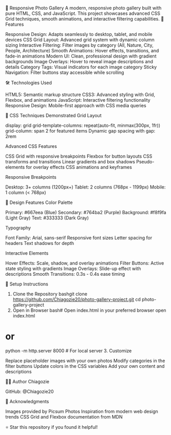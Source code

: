 📸 Responsive Photo Gallery
A modern, responsive photo gallery built with pure HTML, CSS, and JavaScript. This project showcases advanced CSS Grid techniques, smooth animations, and interactive filtering capabilities.
🌟 Features

Responsive Design: Adapts seamlessly to desktop, tablet, and mobile devices
CSS Grid Layout: Advanced grid system with dynamic column sizing
Interactive Filtering: Filter images by category (All, Nature, City, People, Architecture)
Smooth Animations: Hover effects, transitions, and fade-in animations
Modern UI: Clean, professional design with gradient backgrounds
Image Overlays: Hover to reveal image descriptions and details
Category Tags: Visual indicators for each image category
Sticky Navigation: Filter buttons stay accessible while scrolling

🛠️ Technologies Used

HTML5: Semantic markup structure
CSS3: Advanced styling with Grid, Flexbox, and animations
JavaScript: Interactive filtering functionality
Responsive Design: Mobile-first approach with CSS media queries

🎯 CSS Techniques Demonstrated
Grid Layout

display: grid
grid-template-columns: repeat(auto-fit, minmax(300px, 1fr))
grid-column: span 2 for featured items
Dynamic gap spacing with gap: 2rem

Advanced CSS Features

CSS Grid with responsive breakpoints
Flexbox for button layouts
CSS transforms and transitions
Linear gradients and box shadows
Pseudo-elements for overlay effects
CSS animations and keyframes

Responsive Breakpoints

Desktop: 3+ columns (1200px+)
Tablet: 2 columns (768px - 1199px)
Mobile: 1 column (< 768px)

🎨 Design Features
Color Palette

Primary: #667eea (Blue)
Secondary: #764ba2 (Purple)
Background: #f8f9fa (Light Gray)
Text: #333333 (Dark Gray)

Typography

Font Family: Arial, sans-serif
Responsive font sizes
Letter spacing for headers
Text shadows for depth

Interactive Elements

Hover Effects: Scale, shadow, and overlay animations
Filter Buttons: Active state styling with gradients
Image Overlays: Slide-up effect with descriptions
Smooth Transitions: 0.3s - 0.4s ease timing

🔧 Setup Instructions
1. Clone the Repository
bashgit clone https://github.com/Chiagozie20/photo-gallery-project.git
cd photo-gallery-project
2. Open in Browser
bash# Open index.html in your preferred browser
open index.html
# or
python -m http.server 8000  # For local server
3. Customize

Replace placeholder images with your own photos
Modify categories in the filter buttons
Update colors in the CSS variables
Add your own content and descriptions

👨‍💻 Author
Chiagozie

GitHub: @Chiagozie20

🙏 Acknowledgments

Images provided by Picsum Photos
Inspiration from modern web design trends
CSS Grid and Flexbox documentation from MDN


⭐ Star this repository if you found it helpful!
